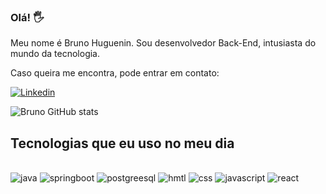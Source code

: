 ### Olá! 🖐️
Meu nome é Bruno Huguenin. Sou desenvolvedor Back-End, intusiasta do mundo da tecnologia.

Caso queira me encontra, pode entrar em contato:

[![Linkedin](https://img.shields.io/badge/linkedin-%230077B5.svg?style=for-the-badge&logo=linkedin&logoColor=white)](https://brunohuguenin)

![Bruno GitHub stats](https://github-readme-stats.vercel.app/api?username=brunohuguenin&show_icons=true&theme=gruvbox)

## Tecnologias que eu uso no meu dia

<div style="display: inline_block"><br/>
  <img aling="center" alt="java" src="https://img.shields.io/badge/java-%23ED8B00.svg?style=for-the-badge&logo=openjdk&logoColor=white"/>
  <img aling="center" alt="springboot" src="https://img.shields.io/badge/spring-%236DB33F.svg?style=for-the-badge&logo=spring&logoColor=white"/>
  <img aling="center" alt="postgreesql" src="https://img.shields.io/badge/postgres-%23316192.svg?style=for-the-badge&logo=postgresql&logoColor=white"/>
  <img aling="center" alt="hmtl" src="https://img.shields.io/badge/html5-%23E34F26.svg?style=for-the-badge&logo=html5&logoColor=white"/>
  <img aling="center" alt="css" src="https://img.shields.io/badge/css3-%231572B6.svg?style=for-the-badge&logo=css3&logoColor=white"/>
  <img aling="center" alt="javascript" src="https://img.shields.io/badge/javascript-%23323330.svg?style=for-the-badge&logo=javascript&logoColor=%23F7DF1E"/>
  <img aling="center" alt="react" src="https://img.shields.io/badge/react-%2320232a.svg?style=for-the-badge&logo=react&logoColor=%2361DAFB"/>
</div>

